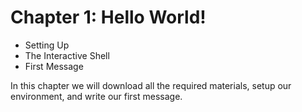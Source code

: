 # Chapter 1: Hello World!

 * Setting Up
 * The Interactive Shell
 * First Message

In this chapter we will download all the required materials, setup our environment, and write our first message.
